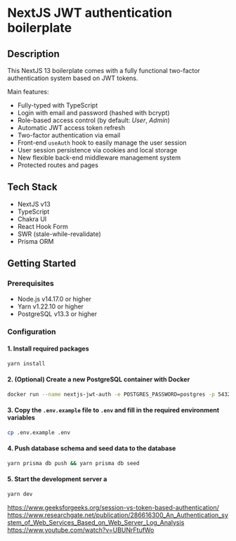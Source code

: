 # NextJS JWT authentication boilerplate

## Description

This NextJS 13 boilerplate comes with a fully functional two-factor authentication system based on JWT tokens.

Main features:

- Fully-typed with TypeScript
- Login with email and password (hashed with bcrypt)
- Role-based access control (by default: *User*, *Admin*)
- Automatic JWT access token refresh
- Two-factor authentication via email
- Front-end `useAuth` hook to easily manage the user session
- User session persistence via cookies and local storage
- New flexible back-end middleware management system
- Protected routes and pages

## Tech Stack

- NextJS v13
- TypeScript
- Chakra UI
- React Hook Form
- SWR (stale-while-revalidate)
- Prisma ORM

## Getting Started

### Prerequisites

- Node.js v14.17.0 or higher
- Yarn v1.22.10 or higher
- PostgreSQL v13.3 or higher

### Configuration

#### 1. Install required packages

```sh
yarn install
```

#### 2. (Optional) Create a new PostgreSQL container with Docker
  
```sh
docker run --name nextjs-jwt-auth -e POSTGRES_PASSWORD=postgres -p 5432:5432 -d postgres
```

#### 3. Copy the `.env.example` file to `.env` and fill in the required environment variables

```sh
cp .env.example .env
```

#### 4. Push database schema and seed data to the database
  
```sh
yarn prisma db push && yarn prisma db seed
```

#### 5. Start the development server a

```sh
yarn dev
```


https://www.geeksforgeeks.org/session-vs-token-based-authentication/
https://www.researchgate.net/publication/286616300_An_Authentication_system_of_Web_Services_Based_on_Web_Server_Log_Analysis
https://www.youtube.com/watch?v=UBUNrFtufWo
